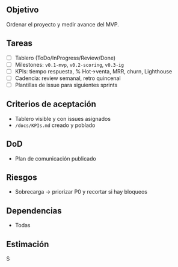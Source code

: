 ## Objetivo
Ordenar el proyecto y medir avance del MVP.

## Tareas
- [ ] Tablero (ToDo/InProgress/Review/Done)
- [ ] Milestones: `v0.1-mvp`, `v0.2-scoring`, `v0.3-ig`
- [ ] KPIs: tiempo respuesta, % Hot→venta, MRR, churn, Lighthouse
- [ ] Cadencia: review semanal, retro quincenal
- [ ] Plantillas de issue para siguientes sprints

## Criterios de aceptación
- Tablero visible y con issues asignados
- `/docs/KPIs.md` creado y poblado

## DoD
- Plan de comunicación publicado

## Riesgos
- Sobrecarga → priorizar P0 y recortar si hay bloqueos

## Dependencias
- Todas

## Estimación
S
